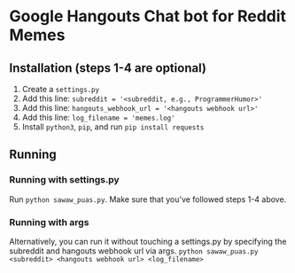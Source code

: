 # Google Hangouts Chat bot for Reddit Memes

## Installation (steps 1-4 are optional)
1. Create a `settings.py`
2. Add this line: `subreddit = '<subreddit, e.g., ProgrammerHumor>'`
3. Add this line: `hangouts_webhook_url = '<hangouts webhook url>'`
4. Add this line: `log_filename = 'memes.log'`
5. Install `python3`, `pip`, and run `pip install requests`

## Running
### Running with settings.py
Run `python sawaw_puas.py`. Make sure that you've followed steps 1-4 above.

### Running with args
Alternatively, you can run it without touching a settings.py by specifying the subreddit and hangouts webhook url via args.
`python sawaw_puas.py <subreddit> <hangouts webhook url> <log_filename>`
